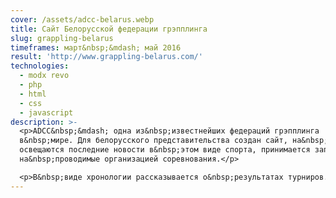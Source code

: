 ```yaml
---
cover: /assets/adcc-belarus.webp
title: Сайт Белорусской федерации грэпплинга
slug: grappling-belarus
timeframes: март&nbsp;&mdash; май 2016
result: 'http://www.grappling-belarus.com/'
technologies:
  - modx revo
  - php
  - html
  - css
  - javascript
description: >-
  <p>ADCC&nbsp;&mdash; одна из&nbsp;известнейших федераций грэпплинга
  в&nbsp;мире. Для белорусского представительства создан сайт, на&nbsp;котором
  освещаются последние новости в&nbsp;этом виде спорта, принимается запись
  на&nbsp;проводимые организацией соревнования.</p>

  <p>В&nbsp;виде хронологии рассказывается о&nbsp;результатах турниров.</p>
---
```


